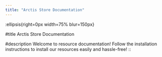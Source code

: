 ```yaml
---
title: "Arctis Store Documentation"
---
```


:ellipsis{right=0px width=75% blur=150px}

#title
Arctis Store Documentation

#description
Welcome to resource documentation! Follow the installation instructions to install our resources easily and hassle-free!
::
